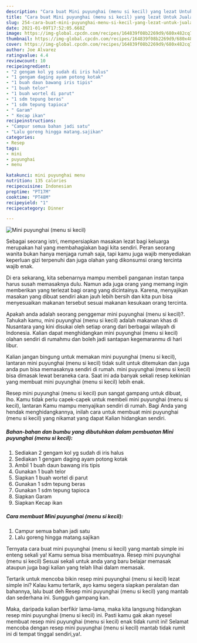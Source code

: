 ```yaml
---
description: "Cara buat Mini puyunghai (menu si kecil) yang lezat Untuk Jualan"
title: "Cara buat Mini puyunghai (menu si kecil) yang lezat Untuk Jualan"
slug: 254-cara-buat-mini-puyunghai-menu-si-kecil-yang-lezat-untuk-jualan
date: 2021-01-09T17:52:05.668Z
image: https://img-global.cpcdn.com/recipes/164839f08b2269d9/680x482cq70/mini-puyunghai-menu-si-kecil-foto-resep-utama.jpg
thumbnail: https://img-global.cpcdn.com/recipes/164839f08b2269d9/680x482cq70/mini-puyunghai-menu-si-kecil-foto-resep-utama.jpg
cover: https://img-global.cpcdn.com/recipes/164839f08b2269d9/680x482cq70/mini-puyunghai-menu-si-kecil-foto-resep-utama.jpg
author: Joe Alvarez
ratingvalue: 4.4
reviewcount: 10
recipeingredient:
- "2 gengam kol yg sudah di iris halus"
- "1 gengam daging ayam potong kotak"
- "1 buah daun bawang iris tipis"
- "1 buah telor"
- "1 buah wortel di parut"
- "1 sdm tepung beras"
- "1 sdm tepung tapioca"
- " Garam"
- " Kecap ikan"
recipeinstructions:
- "Campur semua bahan jadi satu"
- "Lalu goreng hingga matang.sajikan"
categories:
- Resep
tags:
- mini
- puyunghai
- menu

katakunci: mini puyunghai menu 
nutrition: 135 calories
recipecuisine: Indonesian
preptime: "PT17M"
cooktime: "PT48M"
recipeyield: "1"
recipecategory: Dinner

---
```



![Mini puyunghai (menu si kecil)](https://img-global.cpcdn.com/recipes/164839f08b2269d9/680x482cq70/mini-puyunghai-menu-si-kecil-foto-resep-utama.jpg)

Sebagai seorang istri, mempersiapkan masakan lezat bagi keluarga merupakan hal yang membahagiakan bagi kita sendiri. Peran seorang  wanita bukan hanya menjaga rumah saja, tapi kamu juga wajib menyediakan keperluan gizi terpenuhi dan juga olahan yang dikonsumsi orang tercinta wajib enak.

Di era  sekarang, kita sebenarnya mampu membeli panganan instan tanpa harus susah memasaknya dulu. Namun ada juga orang yang memang ingin memberikan yang terlezat bagi orang yang dicintainya. Karena, menyajikan masakan yang dibuat sendiri akan jauh lebih bersih dan kita pun bisa menyesuaikan makanan tersebut sesuai makanan kesukaan orang tercinta. 



Apakah anda adalah seorang penggemar mini puyunghai (menu si kecil)?. Tahukah kamu, mini puyunghai (menu si kecil) adalah makanan khas di Nusantara yang kini disukai oleh setiap orang dari berbagai wilayah di Indonesia. Kalian dapat menghidangkan mini puyunghai (menu si kecil) olahan sendiri di rumahmu dan boleh jadi santapan kegemaranmu di hari libur.

Kalian jangan bingung untuk memakan mini puyunghai (menu si kecil), lantaran mini puyunghai (menu si kecil) tidak sulit untuk ditemukan dan juga anda pun bisa memasaknya sendiri di rumah. mini puyunghai (menu si kecil) bisa dimasak lewat beraneka cara. Saat ini ada banyak sekali resep kekinian yang membuat mini puyunghai (menu si kecil) lebih enak.

Resep mini puyunghai (menu si kecil) pun sangat gampang untuk dibuat, lho. Kamu tidak perlu capek-capek untuk membeli mini puyunghai (menu si kecil), lantaran Kamu mampu menyajikan sendiri di rumah. Bagi Anda yang hendak menghidangkannya, inilah cara untuk membuat mini puyunghai (menu si kecil) yang nikamat yang dapat Kalian hidangkan sendiri.

<!--inarticleads1-->

##### Bahan-bahan dan bumbu yang dibutuhkan dalam pembuatan Mini puyunghai (menu si kecil):

1. Sediakan 2 gengam kol yg sudah di iris halus
1. Sediakan 1 gengam daging ayam potong kotak
1. Ambil 1 buah daun bawang iris tipis
1. Gunakan 1 buah telor
1. Siapkan 1 buah wortel di parut
1. Gunakan 1 sdm tepung beras
1. Gunakan 1 sdm tepung tapioca
1. Siapkan  Garam
1. Siapkan  Kecap ikan




<!--inarticleads2-->

##### Cara membuat Mini puyunghai (menu si kecil):

1. Campur semua bahan jadi satu
1. Lalu goreng hingga matang.sajikan




Ternyata cara buat mini puyunghai (menu si kecil) yang mantab simple ini enteng sekali ya! Kamu semua bisa membuatnya. Resep mini puyunghai (menu si kecil) Sesuai sekali untuk anda yang baru belajar memasak ataupun juga bagi kalian yang telah lihai dalam memasak.

Tertarik untuk mencoba bikin resep mini puyunghai (menu si kecil) lezat simple ini? Kalau kamu tertarik, ayo kamu segera siapkan peralatan dan bahannya, lalu buat deh Resep mini puyunghai (menu si kecil) yang mantab dan sederhana ini. Sungguh gampang kan. 

Maka, daripada kalian berfikir lama-lama, maka kita langsung hidangkan resep mini puyunghai (menu si kecil) ini. Pasti kamu gak akan nyesel membuat resep mini puyunghai (menu si kecil) enak tidak rumit ini! Selamat mencoba dengan resep mini puyunghai (menu si kecil) mantab tidak rumit ini di tempat tinggal sendiri,ya!.

